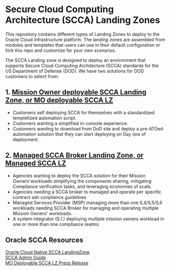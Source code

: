 # Secure Cloud Computing Architecture (SCCA) Landing Zones

This repository contains different types of Landing Zones to deploy to the 
Oracle Cloud Infrastructure platform. The landing zones are assembled from 
modules and templates that users can use in their default configuration or 
fork this repo and customize for your own scenarios. 

The SCCA Landing zone is designed to deploy an environment that supports 
Secure Cloud Computing Architecture (SCCA) standards for the US 
Department of Defense (DOD).  We have two solutions for DOD customers to 
select from:

## 1. [Mission Owner deployable SCCA Landing Zone, or MO deployable SCCA LZ](./Mission_Owner_SCCA_(SCCAv1)/README.md) 
- Customers self deploying SCCA for themselves with a standardized templetized automation script.
- Customers wanting a simplified in-console experience.
- Customers wanting to download from DoD site and deploy a pre-ATOed automation solution that they can start deploying on Day one of deployment.

## 2. [Managed SCCA Broker Landing Zone, or Managed SCCA LZ](./Managed_SCCA_Broker_(SCCAv2)/README.md) 
- Agencies wanting to deploy the SCCA solution for their Mission Owners'workloads simplifying the components sharing, mitigating Compliance 
verification tasks, and leveraging economies of scale.
- Agencies needing a SCCA broker to managed and operate per specific contract adn conpliance guidelines
- Managed Services Provider (MSP) managing more than one IL4/IL5/IL6 workloads needing SCCA Broker for managing and operating  multiple 
Mission Owners' workloads.
- A system integrator (S.I.) deploying multiple mission owners workload in one or more than one compliance realms.


## Oracle SCCA Resources

[Oracle Cloud Native SCCA LandingZone](https://www.oracle.com/government/federal/dod-scca/)<br />
[SCCA Admin Guide](https://www.oracle.com/a/ocom/docs/industries/public-sector/oci-scca-architecture-guide.pdf)<br /> 
[MO Deployable SCCA LZ Press Release](https://www.oracle.com/news/announcement/oracle-introduces-first-cloud-native-secure-cloud-computing-architecture-solution-for-the-us-dod-2023-07-31/)
